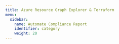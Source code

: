 ```yaml
---
title: Azure Resource Graph Explorer & Terraform
menu:
  sidebar:
    name: Automate Compliance Report
    identifier: category
    weight: 20
---
```

